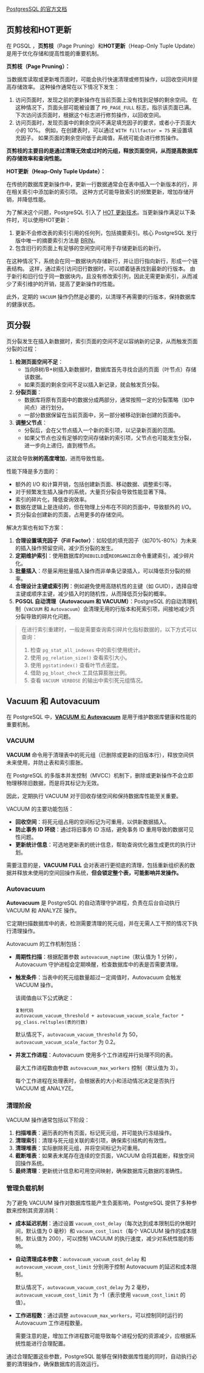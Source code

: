 [PostgresSQL 的官方文档](https://www.postgresql.org/docs/)

## 页剪枝和HOT更新

在 PGSQL ，**页剪枝**（Page Pruning）和**HOT更新**（Heap-Only Tuple Update）是用于优化存储和提高性能的重要机制。

**页剪枝（Page Pruning）：**

当数据库读取或更新堆页面时，可能会执行快速清理或修剪操作，以回收空间并提高存储效率。 这种操作通常在以下情况下发生：

1. 访问页面时，发现之前的更新操作在当前页面上没有找到足够的剩余空间。 在这种情况下，页面头部可能被设置了 `PD_PAGE_FULL` 标志，指示该页面已满。下次访问该页面时，根据这个标志进行修剪操作，以回收空间。
2. 访问页面时，发现页面中的剩余空间不满足填充因子的要求，或者小于页面大小的 10%。 例如，在创建表时，可以通过 `WITH fillfactor = 75` 来设置填充因子。 如果页面的剩余空间低于此阈值，系统可能会进行修剪操作。

**页剪枝的主要目的是通过清理无效或过时的元组，释放页面空间，从而提高数据库的存储效率和查询性能。** 

**HOT更新（Heap-Only Tuple Update）：**

在传统的数据库更新操作中，更新一行数据通常会在表中插入一个新版本的行，并在相关索引中添加新的索引项。 这种方式可能导致索引的频繁更新，增加存储开销，并降低性能。

为了解决这个问题，PostgreSQL 引入了 [HOT 更新技术](https://postgres.ac.cn/docs/current/storage-hot.html)。当更新操作满足以下条件时，可以使用HOT更新：

1. 更新不会修改表的索引引用的任何列，包括摘要索引。核心 PostgreSQL 发行版中唯一的摘要索引方法是 [BRIN](https://postgres.ac.cn/docs/current/brin.html)。
2. 包含旧行的页面上有足够的空闲空间可用于存储更新后的新行。

在这种情况下，系统会在同一数据块内存储新行，并让旧行指向新行，形成一个链表结构。 这样，通过索引访问旧行数据时，可以顺着链表找到最新的行版本。 由于新行和旧行位于同一数据块内，且没有修改索引列，因此无需更新索引，从而减少了索引维护的开销，提高了更新操作的性能。 

此外，定期的 `VACUUM` 操作仍然是必要的，以清理不再需要的行版本，保持数据库的健康状态。 

## 页分裂

页分裂发生在插入新数据时，索引页面的空间不足以容纳新的记录，从而触发页面分裂的过程：

1. **检测页面空间不足**：
   - 当向B树/B+树插入新数据时，数据库首先寻找合适的页面（叶节点）存储该数据。
   - 如果页面的剩余空间不足以插入新记录，就会触发页分裂。
2. **分裂页面**：
   - 数据库将原有页面中的数据分成两部分，通常按照一定的分裂策略（如中间点）进行划分。
   - 一部分数据保留在当前页面中，另一部分被移动到新创建的页面中。
3. **调整父节点**：
   - 分裂后，会在父节点插入一个新的索引项，以记录新页面的范围。
   - 如果父节点也没有足够的空间存储新的索引项，父节点也可能发生分裂，进一步向上递归，直到根节点。

这就会导致**树的高度增加**，进而导致性能。

性能下降是多方面的：

- 额外的 I/O 和计算开销，包括创建新页面、移动数据、调整索引等。
- 对于频繁发生插入操作的系统，大量页分裂会导致性能显著下降。
- 索引的碎片化，降低查询效率。
- 数据在逻辑上是连续的，但在物理上分布在不同的页面中，导致额外的 I/O。
- 页分裂会创建新的页面，占用更多的存储空间。

解决方案也有如下方案：

1. **合理设置填充因子（Fill Factor）**：如较低的填充因子（如70%-80%）为未来的插入操作预留空间，减少页分裂的发生。
2. **定期维护索引**：使用数据库的`REBUILD`或`REORGANIZE`命令重建索引，减少碎片化。
3. **批量插入**：尽量采用批量插入操作而非单条记录插入，可以降低页分裂的频率。
4. **合理设计主键或索引列**：例如避免使用高随机性的主键（如 GUID），选择自增主键或顺序主键，减少插入时的随机性，从而降低页分裂的概率。
5. **PGSQL 自动清理（Autovacuum 和 VACUUM）**：PostgreSQL 的自动清理机制（`VACUUM` 和 `Autovacuum`）会清理无用的行版本和死索引项，间接地减少页分裂导致的碎片化问题。

> 在进行索引重建时，一般是需要查询索引碎片化指标数据的，以下方式可以查询：
>
> 1. 检查 `pg_stat_all_indexes` 中的索引使用统计。
> 2. 使用 `pg_relation_size()` 查看索引大小。
> 3. 使用 `pgstatindex()` 查看叶节点密度。
> 4. 借助 `pg_bloat_check` 工具估算膨胀比例。
> 5. 查看 `VACUUM VERBOSE` 的输出中索引死元组情况。

## Vacuum 和 Autovacuum

在 PostgreSQL 中，[**VACUUM** 和 **Autovacuum**](https://www.postgresql.org/docs/current/routine-vacuuming.html) 是用于维护数据库健康和性能的重要机制。

### VACUUM

**VACUUM** 命令用于清理表中的死元组（已删除或更新的旧版本行），释放空间供未来使用，并防止表和索引膨胀。

在 PostgreSQL 的多版本并发控制（MVCC）机制下，删除或更新操作不会立即物理移除旧数据，而是将其标记为无效。

因此，定期执行 VACUUM 对于回收存储空间和保持数据库性能至关重要。

VACUUM 的主要功能包括：

- **回收空间**：将死元组占用的空间标记为可重用，以供新数据插入。
- **防止事务 ID 环绕**：通过将旧事务 ID 冻结，避免事务 ID 重用导致的数据可见性问题。
- **更新统计信息**：可选地更新表的统计信息，帮助查询优化器生成更优的执行计划。

需要注意的是，**VACUUM FULL** 会对表进行更彻底的清理，包括重新组织表的数据并释放未使用的空间回操作系统，**但会锁定整个表，可能影响并发操作。** 

### Autovacuum

**Autovacuum** 是 PostgreSQL 的自动清理守护进程，负责在后台自动执行 VACUUM 和 ANALYZE 操作。

它定期扫描数据库中的表，检测需要清理的死元组，并在无需人工干预的情况下执行清理操作。

Autovacuum 的工作机制包括：

- **周期性扫描**：根据配置参数 `autovacuum_naptime`（默认值为 1 分钟），Autovacuum 守护进程会定期唤醒，检查数据库中的表是否需要清理。

- **触发条件**：当表中的死元组数量超过一定阈值时，Autovacuum 会触发 VACUUM 操作。

  该阈值由以下公式确定：

  ```
  复制代码
  autovacuum_vacuum_threshold + autovacuum_vacuum_scale_factor * pg_class.reltuples(表的行数)
  ```

  默认情况下，`autovacuum_vacuum_threshold` 为 50，`autovacuum_vacuum_scale_factor` 为 0.2。 

- **并发工作进程**：Autovacuum 使用多个工作进程并行处理不同的表。

  最大工作进程数由参数 `autovacuum_max_workers` 控制（默认值为 3）。

  每个工作进程在处理表时，会根据表的大小和活动情况决定是否执行 VACUUM 或 ANALYZE。

### 清理阶段

VACUUM 操作通常包括以下阶段：

1. **扫描堆表**：遍历表的所有页面，标记死元组，并可能执行冻结操作。
2. **清理索引**：清理与死元组关联的索引项，确保索引结构的有效性。
3. **清理堆表**：实际删除死元组，并将空间标记为可重用。
4. **截断堆表**：如果表末尾存在连续的空页面，VACUUM 会将其截断，释放空间回操作系统。
5. **最终清理**：更新统计信息和可用空间映射，确保数据库元数据的准确性。

### 管理负载机制

为了避免 VACUUM 操作对数据库性能产生负面影响，PostgreSQL 提供了多种参数来控制其资源消耗：

- **成本延迟机制**：通过设置 `vacuum_cost_delay`（每次达到成本限制后的休眠时间，默认值为 0 毫秒）和 `vacuum_cost_limit`（每个 VACUUM 操作的成本限制，默认值为 200），可以控制 VACUUM 的执行速度，减少对系统性能的影响。

- **自动清理成本参数**：`autovacuum_vacuum_cost_delay` 和 `autovacuum_vacuum_cost_limit` 分别用于控制 Autovacuum 的延迟和成本限制。

  默认情况下，`autovacuum_vacuum_cost_delay` 为 2 毫秒，`autovacuum_vacuum_cost_limit` 为 -1（表示使用 `vacuum_cost_limit` 的值）。

- **工作进程数**：通过调整 `autovacuum_max_workers`，可以控制同时运行的 Autovacuum 工作进程数量。

  需要注意的是，增加工作进程数可能导致每个进程分配的资源减少，应根据系统性能进行合理配置。

通过合理配置这些参数，PostgreSQL 能够在保持数据库性能的同时，自动执行必要的清理操作，确保数据库的高效运行。